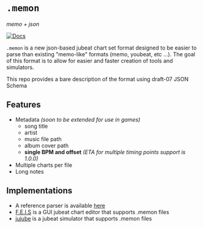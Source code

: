 # `.memon`
*memo + json*

[![Docs](https://readthedocs.org/projects/memon-spec/badge/?version=latest&style=flat)](https://memon-spec.readthedocs.io/en/latest)

`.memon` is a new json-based jubeat chart set format designed to be easier to parse than existing "memo-like" formats (memo, youbeat, etc ...). The goal of this format is to allow for easier and faster creation of tools and simulators.

This repo provides a bare description of the format using draft-07 JSON Schema

## Features
- Metadata *(soon to be extended for use in games)*
    - song title
    - artist
    - music file path
    - album cover path
    - **single BPM and offset** *(ETA for multiple timing points support is 1.0.0)*
- Multiple charts per file
- Long notes

## Implementations
- A reference parser is available [here](https://github.com/Stepland/memoncpp)
- [F.E.I.S](https://github.com/Stepland/F.E.I.S.) is a GUI jubeat chart editor that supports .memon files
- [jujube](https://github.com/Stepland/jujube) is a jubeat simulator that supports .memon files
